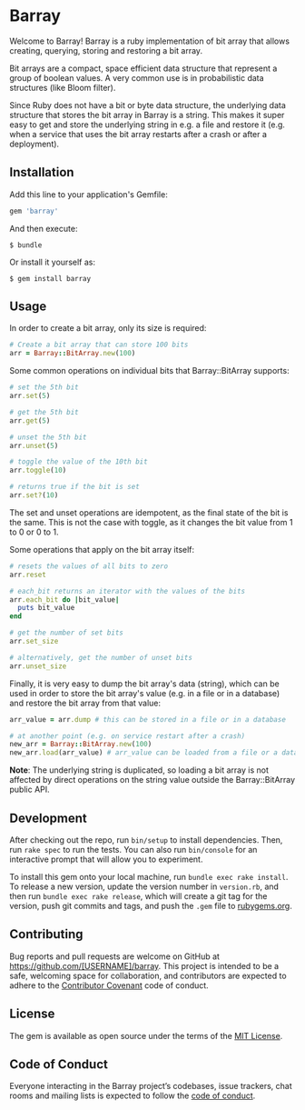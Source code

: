 # Barray

Welcome to Barray! Barray is a ruby implementation of bit array that allows creating, querying, storing and restoring a bit array.

Bit arrays are a compact, space efficient data structure that represent a group of boolean values. A very common use is in probabilistic data structures (like Bloom filter).

Since Ruby does not have a bit or byte data structure, the underlying data structure that stores the bit array in Barray is a string. This makes it super easy to get and store the underlying string in e.g. a file and restore it (e.g. when a service that uses the bit array restarts after a crash or after a deployment).

## Installation

Add this line to your application's Gemfile:

```ruby
gem 'barray'
```

And then execute:

    $ bundle

Or install it yourself as:

    $ gem install barray

## Usage

In order to create a bit array, only its size is required:

```ruby
# Create a bit array that can store 100 bits
arr = Barray::BitArray.new(100)
```

Some common operations on individual bits that Barray::BitArray supports:

```ruby
# set the 5th bit
arr.set(5)

# get the 5th bit
arr.get(5)

# unset the 5th bit
arr.unset(5)

# toggle the value of the 10th bit
arr.toggle(10)

# returns true if the bit is set
arr.set?(10)
```

The set and unset operations are idempotent, as the final state of the bit is the same. This is not the case with toggle, as it changes the bit value from 1 to 0 or 0 to 1.

Some operations that apply on the bit array itself:

```ruby
# resets the values of all bits to zero
arr.reset

# each_bit returns an iterator with the values of the bits
arr.each_bit do |bit_value|
  puts bit_value
end

# get the number of set bits
arr.set_size

# alternatively, get the number of unset bits
arr.unset_size
```

Finally, it is very easy to dump the bit array's data (string), which can be used in order to store the bit array's value (e.g. in a file or in a database) and restore the bit array from that value:

```ruby
arr_value = arr.dump # this can be stored in a file or in a database

# at another point (e.g. on service restart after a crash)
new_arr = Barray::BitArray.new(100)
new_arr.load(arr_value) # arr_value can be loaded from a file or a database
```

**Note**: The underlying string is duplicated, so loading a bit array is not affected by direct operations on the string value outside the Barray::BitArray public API.

## Development

After checking out the repo, run `bin/setup` to install dependencies. Then, run `rake spec` to run the tests. You can also run `bin/console` for an interactive prompt that will allow you to experiment.

To install this gem onto your local machine, run `bundle exec rake install`. To release a new version, update the version number in `version.rb`, and then run `bundle exec rake release`, which will create a git tag for the version, push git commits and tags, and push the `.gem` file to [rubygems.org](https://rubygems.org).

## Contributing

Bug reports and pull requests are welcome on GitHub at https://github.com/[USERNAME]/barray. This project is intended to be a safe, welcoming space for collaboration, and contributors are expected to adhere to the [Contributor Covenant](http://contributor-covenant.org) code of conduct.

## License

The gem is available as open source under the terms of the [MIT License](https://opensource.org/licenses/MIT).

## Code of Conduct

Everyone interacting in the Barray project’s codebases, issue trackers, chat rooms and mailing lists is expected to follow the [code of conduct](https://github.com/[USERNAME]/barray/blob/master/CODE_OF_CONDUCT.md).
